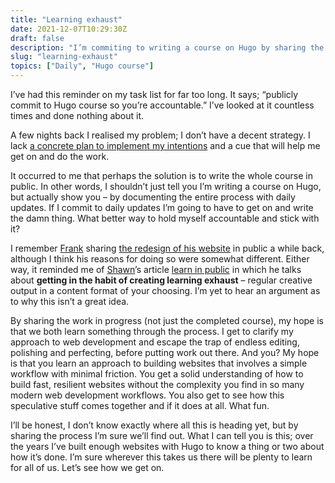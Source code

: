```yaml
---
title: "Learning exhaust"
date: 2021-12-07T10:29:30Z
draft: false
description: "I’m commiting to writing a course on Hugo by sharing the process in public. The plan is to create daily ‘learning exhaust’ in the form of updates like this."
slug: "learning-exhaust"
topics: ["Daily", "Hugo course"]
---
```


I’ve had this reminder on my task list for far too long. It says; “publicly commit to Hugo course so you’re accountable.” I’ve looked at it countless times and done nothing about it. 

A few nights back I realised my problem; I don’t have a decent strategy. I lack [a concrete plan to implement my intentions](https://harrycresswell.com/writing/implementation-intentions/) and a cue that will help me get on and do the work. 

It occurred to me that perhaps the solution is to write the whole course in public. In other words, I shouldn’t just tell you I’m writing a course on Hugo, but actually show you – by documenting the entire process with daily updates. If I commit to daily updates I’m going to have to get on and write the damn thing. What better way to hold myself accountable and stick with it? 

I remember [Frank](https://twitter.com/frank_chimero) sharing [the redesign of his website](https://frankchimero.com/blog/2019/redesign/) in public a while back, although I think his reasons for doing so were somewhat different. Either way, it reminded me of [Shawn](https://twitter.com/swyx)’s article [learn in public](https://www.swyx.io/learn-in-public/) in which he talks about **getting in the habit of creating learning exhaust** – regular creative output in a content format of your choosing. I’m yet to hear an argument as to why this isn’t a great idea. 

By sharing the work in progress (not just the completed course), my hope is that we both learn something through the process. I get to clarify my approach to web development and escape the trap of endless editing, polishing and perfecting, before putting work out there. And you? My hope is that you learn an approach to building websites that involves a simple workflow with minimal friction. You get a solid understanding of how to build fast, resilient websites without the complexity you find in so many modern web development workflows. You also get to see how this speculative stuff comes together and if it does at all. What fun.

I’ll be honest, I don’t know exactly where all this is heading yet, but by sharing the process I’m sure we’ll find out. What I can tell you is this; over the years I’ve built enough websites with Hugo to know a thing or two about how it’s done. I’m sure wherever this takes us there will be plenty to learn for all of us. Let’s see how we get on.